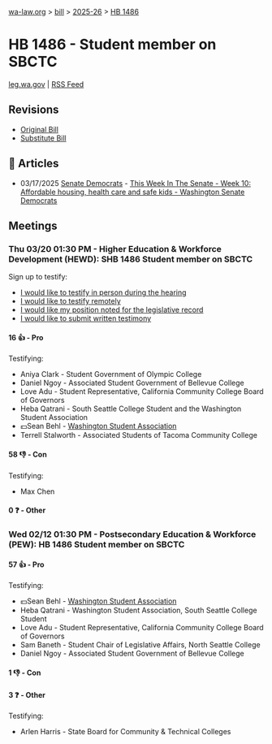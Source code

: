 [wa-law.org](/) > [bill](/bill/) > [2025-26](/bill/2025-26/) > [HB 1486](/bill/2025-26/hb/1486/)

# HB 1486 - Student member on SBCTC
[leg.wa.gov](https://app.leg.wa.gov/billsummary?BillNumber=1486&Year=2025&Initiative=false) | [RSS Feed](./rss.xml)

## Revisions
* [Original Bill](1/)
* [Substitute Bill](S/)

## 📰 Articles
* 03/17/2025 [Senate Democrats](/org/senate_democrats/) - [This Week In The Senate - Week 10: Affordable housing, health care and safe kids - Washington Senate Democrats](https://senatedemocrats.wa.gov/blog/2025/03/16/this-week-in-the-senate-week-10-affordable-housing-health-care-and-safe-kids/#:~:text=House%20Bill%201486)

## Meetings
### Thu 03/20 01:30 PM - Higher Education & Workforce Development (HEWD): SHB 1486 Student member on SBCTC
Sign up to testify:
* [I would like to testify in person during the hearing](https://app.leg.wa.gov/csi/Testifier/Add?chamber=House&mId=33080&aId=165861&caId=26393&tId=1)
* [I would like to testify remotely](https://app.leg.wa.gov/csi/Testifier/Add?chamber=House&mId=33080&aId=165861&caId=26393&tId=2)
* [I would like my position noted for the legislative record](https://app.leg.wa.gov/csi/Testifier/Add?chamber=House&mId=33080&aId=165861&caId=26393&tId=3)
* [I would like to submit written testimony](https://app.leg.wa.gov/csi/Testifier/Add?chamber=House&mId=33080&aId=165861&caId=26393&tId=4)

#### 16 👍 - Pro
Testifying:
* Aniya Clark - Student Government of Olympic College
* Daniel Ngoy - Associated Student Government of Bellevue College
* Love Adu - Student Representative, California Community College Board of Governors
* Heba Qatrani - South Seattle College Student and the Washington Student Association
* 💵Sean Behl - [Washington Student Association](/org/washington_student_association/)
* Terrell Stalworth - Associated Students of Tacoma Community College

#### 58 👎 - Con
Testifying:
* Max Chen

#### 0 ❓ - Other

### Wed 02/12 01:30 PM - Postsecondary Education & Workforce (PEW): HB 1486 Student member on SBCTC
#### 57 👍 - Pro
Testifying:
* 💵Sean Behl - [Washington Student Association](/org/washington_student_association/)
* Heba Qatrani - Washington Student Association, South Seattle College Student
* Love Adu - Student Representative, California Community College Board of Governors
* Sam Baneth - Student Chair of Legislative Affairs, North Seattle College
* Daniel Ngoy - Associated Student Government of Bellevue College

#### 1 👎 - Con

#### 3 ❓ - Other
Testifying:
* Arlen Harris - State Board for Community & Technical Colleges
